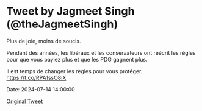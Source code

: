 # Tweet by Jagmeet Singh (@theJagmeetSingh)

Plus de joie, moins de soucis.

Pendant des années, les libéraux et les conservateurs ont réécrit les règles pour que vous payiez plus et que les PDG gagnent plus.

Il est temps de changer les règles pour vous protéger. https://t.co/RPA1ssO8iX

Date: 2024-07-14 14:00:00

[Original Tweet](https://x.com/theJagmeetSingh/status/1812487213646557659)
